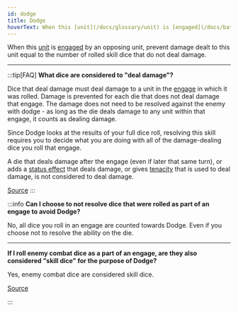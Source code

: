 ```yaml
---
id: dodge
title: Dodge
hoverText: When this [unit](/docs/glossary/unit) is [engaged](/docs/battles/adventurer-turn/engage) by an opposing unit, prevent damage dealt to this unit equal to the number of rolled skill dice that do not deal damage.
---
```


When this [unit](/docs/glossary/unit) is [engaged](/docs/battles/adventurer-turn/engage) by an opposing unit, prevent damage dealt to this unit equal to the number of rolled skill dice that do not deal damage.

---

:::tip[FAQ]
**What dice are considered to "deal damage"?**

Dice that deal damage must deal damage to a unit in the [engage](/docs/battles/adventurer-turn/engage) in which it was rolled. Damage is prevented for each die that does not deal damage that engage. The damage does not need to be resolved against the enemy with dodge - as long as the die deals damage to any unit within that engage, it counts as dealing damage.

Since Dodge looks at the results of your full dice roll, resolving this skill requires you to decide what you are doing with all of the damage-dealing dice you roll that engage.

A die that deals damage after the engage (even if later that same turn), or adds a [status effect](/docs/glossary/status-effect) that deals damage, or gives [tenacity](/docs/glossary/tenacity) that is used to deal damage, is not considered to deal damage.

<a href="https://support.chiptheorygames.com/support/solutions/articles/33000290395" target="_blank">Source</a>
:::

:::info
**Can I choose to not resolve dice that were rolled as part of an engage to avoid Dodge?**

No, all dice you roll in an engage are counted towards Dodge. Even if you choose not to resolve the ability on the die.

---

**If I roll enemy combat dice as a part of an engage, are they also considered "skill dice" for the purpose of Dodge?**

Yes, enemy combat dice are considered skill dice.

<a href="https://discord.com/channels/273472391403798528/1361396124782694450/1361760117724282990" target="_blank">Source</a>

:::
